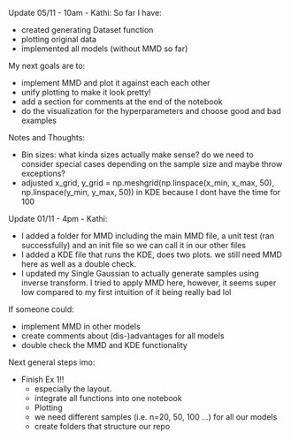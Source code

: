 Update 05/11 - 10am - Kathi:
So far I have:
- created generating Dataset function
- plotting original data 
- implemented all models (without MMD so far)

My next goals are to:
- implement MMD and plot it against each each other
- unify plotting to make it look pretty!
- add a section for comments at the end of the notebook
- do the visualization for the hyperparameters and choose good and bad examples


Notes and Thoughts:
- Bin sizes: what kinda sizes actually make sense? do we need to consider special cases depending on the sample size and maybe throw exceptions?
- adjusted         x_grid, y_grid = np.meshgrid(np.linspace(x_min, x_max, 50), np.linspace(y_min, y_max, 50)) in KDE because I dont have the time for 100 

Update 01/11 - 4pm - Kathi:

- I added a folder for MMD including the main MMD file, a unit test (ran successfully) and an init file so we can call it in our other files
- I added a KDE file that runs the KDE, does two plots. we still need MMD here as well as a double check.
- I updated my Single Gaussian to actually generate samples using inverse transform. I tried to apply MMD here, however, it seems super low compared to my first intuition of it being really bad lol

If someone could:
- implement MMD in other models
- create comments about (dis-)advantages for all models
- double check the MMD and KDE functionality

Next general steps imo:
- Finish Ex 1!!
  - especially the layout.
  - integrate all functions into one notebook
  - Plotting
  - we need different samples (i.e. n=20, 50, 100 ...) for all our models
  - create folders that structure our repo 

